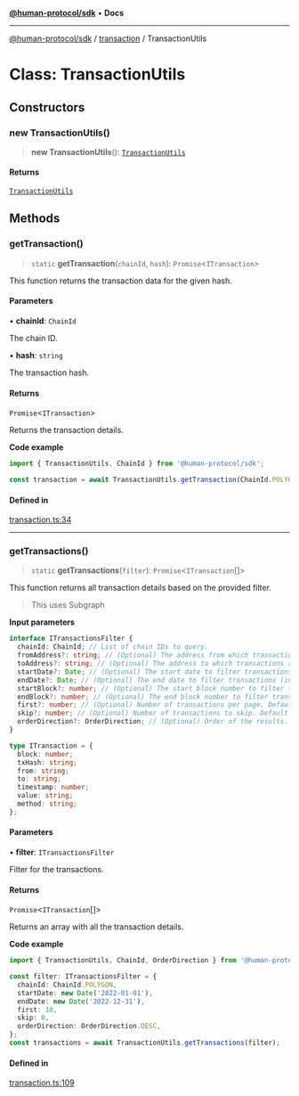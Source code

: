 [**@human-protocol/sdk**](../../README.md) • **Docs**

***

[@human-protocol/sdk](../../modules.md) / [transaction](../README.md) / TransactionUtils

# Class: TransactionUtils

## Constructors

### new TransactionUtils()

> **new TransactionUtils**(): [`TransactionUtils`](TransactionUtils.md)

#### Returns

[`TransactionUtils`](TransactionUtils.md)

## Methods

### getTransaction()

> `static` **getTransaction**(`chainId`, `hash`): `Promise`\<`ITransaction`\>

This function returns the transaction data for the given hash.

#### Parameters

• **chainId**: `ChainId`

The chain ID.

• **hash**: `string`

The transaction hash.

#### Returns

`Promise`\<`ITransaction`\>

Returns the transaction details.

**Code example**

```ts
import { TransactionUtils, ChainId } from '@human-protocol/sdk';

const transaction = await TransactionUtils.getTransaction(ChainId.POLYGON, '0x62dD51230A30401C455c8398d06F85e4EaB6309f');
```

#### Defined in

[transaction.ts:34](https://github.com/humanprotocol/human-protocol/blob/391dbc65a5a80b872a2659d325a004d23c3d51bc/packages/sdk/typescript/human-protocol-sdk/src/transaction.ts#L34)

***

### getTransactions()

> `static` **getTransactions**(`filter`): `Promise`\<`ITransaction`[]\>

This function returns all transaction details based on the provided filter.

> This uses Subgraph

**Input parameters**

```ts
interface ITransactionsFilter {
  chainId: ChainId; // List of chain IDs to query.
  fromAddress?: string; // (Optional) The address from which transactions are sent.
  toAddress?: string; // (Optional) The address to which transactions are sent.
  startDate?: Date; // (Optional) The start date to filter transactions (inclusive).
  endDate?: Date; // (Optional) The end date to filter transactions (inclusive).
  startBlock?: number; // (Optional) The start block number to filter transactions (inclusive).
  endBlock?: number; // (Optional) The end block number to filter transactions (inclusive).
  first?: number; // (Optional) Number of transactions per page. Default is 10.
  skip?: number; // (Optional) Number of transactions to skip. Default is 0.
  orderDirection?: OrderDirection; // (Optional) Order of the results. Default is DESC.
}
```

```ts
type ITransaction = {
  block: number;
  txHash: string;
  from: string;
  to: string;
  timestamp: number;
  value: string;
  method: string;
};
```

#### Parameters

• **filter**: `ITransactionsFilter`

Filter for the transactions.

#### Returns

`Promise`\<`ITransaction`[]\>

Returns an array with all the transaction details.

**Code example**

```ts
import { TransactionUtils, ChainId, OrderDirection } from '@human-protocol/sdk';

const filter: ITransactionsFilter = {
  chainId: ChainId.POLYGON,
  startDate: new Date('2022-01-01'),
  endDate: new Date('2022-12-31'),
  first: 10,
  skip: 0,
  orderDirection: OrderDirection.DESC,
};
const transactions = await TransactionUtils.getTransactions(filter);
```

#### Defined in

[transaction.ts:109](https://github.com/humanprotocol/human-protocol/blob/391dbc65a5a80b872a2659d325a004d23c3d51bc/packages/sdk/typescript/human-protocol-sdk/src/transaction.ts#L109)

